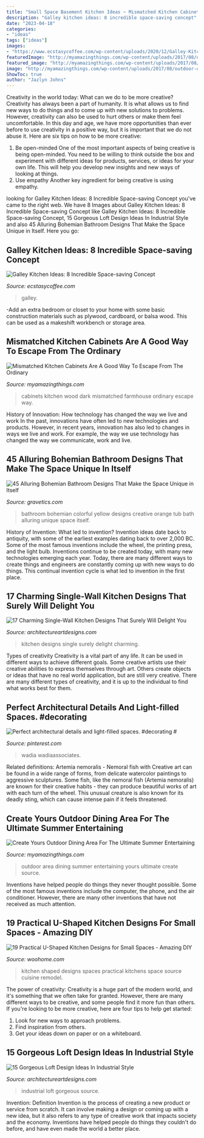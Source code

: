 ```yaml
---
title: "Small Space Basement Kitchen Ideas ~ Mismatched Kitchen Cabinets Are A Good Way To Escape From The Ordinary"
description: "Galley kitchen ideas: 8 incredible space-saving concept"
date: "2023-04-18"
categories:
- "ideas"
tags: ["ideas"]
images:
- "https://www.ecstasycoffee.com/wp-content/uploads/2020/12/Galley-Kitchen-full-of-woody-surfaces-800x1200.jpg"
featuredImage: "http://myamazingthings.com/wp-content/uploads/2017/08/outdoor-dining-area-11.jpg"
featured_image: "http://myamazingthings.com/wp-content/uploads/2017/08/outdoor-dining-area-11.jpg"
image: "http://myamazingthings.com/wp-content/uploads/2017/08/outdoor-dining-area-11.jpg"
ShowToc: true
author: "Jazlyn Johns"
---
```



Creativity in the world today: What can we do to be more creative?
Creativity has always been a part of humanity. It is what allows us to find new ways to do things and to come up with new solutions to problems. However, creativity can also be used to hurt others or make them feel uncomfortable. In this day and age, we have more opportunities than ever before to use creativity in a positive way, but it is important that we do not abuse it. Here are six tips on how to be more creative: 
1. Be open-minded
One of the most important aspects of being creative is being open-minded. You need to be willing to think outside the box and experiment with different ideas for products, services, or ideas for your own life. This will help you develop new insights and new ways of looking at things. 
2. Use empathy
Another key ingredient for being creative is using empathy.

	

		
looking for Galley Kitchen Ideas: 8 Incredible Space-saving Concept you've came to the right web. We have 8 Images about Galley Kitchen Ideas: 8 Incredible Space-saving Concept like Galley Kitchen Ideas: 8 Incredible Space-saving Concept, 15 Gorgeous Loft Design Ideas In Industrial Style and also 45 Alluring Bohemian Bathroom Designs That Make the Space Unique in Itself. Here you go:
		
    
## Galley Kitchen Ideas: 8 Incredible Space-saving Concept

<img loading=lazy src="https://www.ecstasycoffee.com/wp-content/uploads/2020/12/Galley-Kitchen-full-of-woody-surfaces-800x1200.jpg" onerror="this.onerror=null;this.src='https://tse1.mm.bing.net/th?id=OIP.A99iSRMPybejLRrvFOAHIAHaLH&amp;pid=15.1';" alt="Galley Kitchen Ideas: 8 Incredible Space-saving Concept">

_Source: ecstasycoffee.com_

>galley. 

	

-Add an extra bedroom or closet to your home with some basic construction materials such as plywood, cardboard, or balsa wood. This can be used as a makeshift workbench or storage area. 

    
## Mismatched Kitchen Cabinets Are A Good Way To Escape From The Ordinary

<img loading=lazy src="https://myamazingthings.com/wp-content/uploads/2017/10/mismatched-kitchen-cabinets-7.jpg" onerror="this.onerror=null;this.src='https://tse4.mm.bing.net/th?id=OIP.u5P7TuJPlHgrjcR9FWpjlgHaKw&amp;pid=15.1';" alt="Mismatched Kitchen Cabinets Are A Good Way To Escape From The Ordinary">

_Source: myamazingthings.com_

>cabinets kitchen wood dark mismatched farmhouse ordinary escape way. 

	

History of Innovation: How technology has changed the way we live and work
In the past, innovations have often led to new technologies and products. However, in recent years, innovation has also led to changes in ways we live and work. For example, the way we use technology has changed the way we communicate, work and live.

    
## 45 Alluring Bohemian Bathroom Designs That Make The Space Unique In Itself

<img loading=lazy src="https://www.gravetics.com/wp-content/uploads/2017/08/Creative-Bohemian-Bathroom-With-Yellow-Wall-Orange-Bath-Tub-Colorful-Flooring.jpg" onerror="this.onerror=null;this.src='https://tse1.mm.bing.net/th?id=OIP.aWu7HgdcTcWWHDAs5crXewHaLH&amp;pid=15.1';" alt="45 Alluring Bohemian Bathroom Designs That Make the Space Unique in Itself">

_Source: gravetics.com_

>bathroom bohemian colorful yellow designs creative orange tub bath alluring unique space itself. 

	

History of Invention: What led to invention?
Invention ideas date back to antiquity, with some of the earliest examples dating back to over 2,000 BC. Some of the most famous inventions include the wheel, the printing press, and the light bulb. Inventions continue to be created today, with many new technologies emerging each year. Today, there are many different ways to create things and engineers are constantly coming up with new ways to do things. This continual invention cycle is what led to invention in the first place.

    
## 17 Charming Single-Wall Kitchen Designs That Surely Will Delight You

<img loading=lazy src="https://www.architectureartdesigns.com/wp-content/uploads/2016/02/7-64.jpg" onerror="this.onerror=null;this.src='https://tse1.mm.bing.net/th?id=OIP.rGB3v7JcNw7zqWPOxhdZ0wAAAA&amp;pid=15.1';" alt="17 Charming Single-Wall Kitchen Designs That Surely Will Delight You">

_Source: architectureartdesigns.com_

>kitchen designs single surely delight charming. 

	

Types of creativity
Creativity is a vital part of any life. It can be used in different ways to achieve different goals. Some creative artists use their creative abilities to express themselves through art. Others create objects or ideas that have no real world application, but are still very creative. There are many different types of creativity, and it is up to the individual to find what works best for them.

    
## Perfect Architectural Details And Light-filled Spaces. #decorating #

<img loading=lazy src="https://i.pinimg.com/736x/88/ae/d1/88aed1cc80272ee967a0ca4f7e5cedd8.jpg" onerror="this.onerror=null;this.src='https://tse3.mm.bing.net/th?id=OIP.XjTmtsrOxvgJAJJC8duqzQHaLG&amp;pid=15.1';" alt="Perfect architectural details and light-filled spaces. #decorating #">

_Source: pinterest.com_

>wadia wadiaassociates. 

	

Related definitions: Artemia nemoralis - Nemoral fish with
Creative art can be found in a wide range of forms, from delicate watercolor paintings to aggressive sculptures. Some fish, like the nemoral fish (Artemia nemoralis) are known for their creative habits - they can produce beautiful works of art with each turn of the wheel. This unusual creature is also known for its deadly sting, which can cause intense pain if it feels threatened.

    
## Create Yours Outdoor Dining Area For The Ultimate Summer Entertaining

<img loading=lazy src="http://myamazingthings.com/wp-content/uploads/2017/08/outdoor-dining-area-11.jpg" onerror="this.onerror=null;this.src='https://tse1.mm.bing.net/th?id=OIP.VQ50LUIAPbVjyFNsGQRprgHaLH&amp;pid=15.1';" alt="Create Yours Outdoor Dining Area For The Ultimate Summer Entertaining">

_Source: myamazingthings.com_

>outdoor area dining summer entertaining yours ultimate create source. 

	

Inventions have helped people do things they never thought possible. Some of the most famous inventions include the computer, the phone, and the air conditioner. However, there are many other inventions that have not received as much attention.

    
## 19 Practical U-Shaped Kitchen Designs For Small Spaces - Amazing DIY

<img loading=lazy src="http://www.woohome.com/wp-content/uploads/2016/01/u-shaped-kitchen-4.jpg" onerror="this.onerror=null;this.src='https://tse3.mm.bing.net/th?id=OIP.g6RNf3ptzze6hHJ-HWdCSwHaLK&amp;pid=15.1';" alt="19 Practical U-Shaped Kitchen Designs for Small Spaces - Amazing DIY">

_Source: woohome.com_

>kitchen shaped designs spaces practical kitchens space source cuisine remodel. 

	

The power of creativity:
Creativity is a huge part of the modern world, and it's something that we often take for granted. However, there are many different ways to be creative, and some people find it more fun than others. If you're looking to be more creative, here are four tips to help get started:
1. Look for new ways to approach problems.
2. Find inspiration from others.
3. Get your ideas down on paper or on a whiteboard.

    
## 15 Gorgeous Loft Design Ideas In Industrial Style

<img loading=lazy src="https://www.architectureartdesigns.com/wp-content/uploads/2015/06/111.jpg" onerror="this.onerror=null;this.src='https://tse1.mm.bing.net/th?id=OIP.D0lbHkN0JWUnEbFQu4NO1QHaE0&amp;pid=15.1';" alt="15 Gorgeous Loft Design Ideas In Industrial Style">

_Source: architectureartdesigns.com_

>industrial loft gorgeous source. 

	

Invention: Definition
Invention is the process of creating a new product or service from scratch. It can involve making a design or coming up with a new idea, but it also refers to any type of creative work that impacts society and the economy. Inventions have helped people do things they couldn't do before, and have even made the world a better place.

